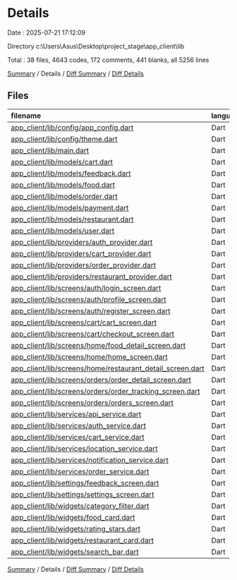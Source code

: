 # Details

Date : 2025-07-21 17:12:09

Directory c:\\Users\\Asus\\Desktop\\project_stage\\app_client\\lib

Total : 38 files,  4643 codes, 172 comments, 441 blanks, all 5256 lines

[Summary](results.md) / Details / [Diff Summary](diff.md) / [Diff Details](diff-details.md)

## Files
| filename | language | code | comment | blank | total |
| :--- | :--- | ---: | ---: | ---: | ---: |
| [app\_client/lib/config/app\_config.dart](/app_client/lib/config/app_config.dart) | Dart | 13 | 2 | 3 | 18 |
| [app\_client/lib/config/theme.dart](/app_client/lib/config/theme.dart) | Dart | 24 | 0 | 3 | 27 |
| [app\_client/lib/main.dart](/app_client/lib/main.dart) | Dart | 54 | 7 | 9 | 70 |
| [app\_client/lib/models/cart.dart](/app_client/lib/models/cart.dart) | Dart | 151 | 11 | 26 | 188 |
| [app\_client/lib/models/feedback.dart](/app_client/lib/models/feedback.dart) | Dart | 192 | 14 | 29 | 235 |
| [app\_client/lib/models/food.dart](/app_client/lib/models/food.dart) | Dart | 178 | 3 | 19 | 200 |
| [app\_client/lib/models/order.dart](/app_client/lib/models/order.dart) | Dart | 269 | 2 | 15 | 286 |
| [app\_client/lib/models/payment.dart](/app_client/lib/models/payment.dart) | Dart | 166 | 8 | 19 | 193 |
| [app\_client/lib/models/restaurant.dart](/app_client/lib/models/restaurant.dart) | Dart | 66 | 0 | 6 | 72 |
| [app\_client/lib/models/user.dart](/app_client/lib/models/user.dart) | Dart | 218 | 6 | 20 | 244 |
| [app\_client/lib/providers/auth\_provider.dart](/app_client/lib/providers/auth_provider.dart) | Dart | 168 | 8 | 25 | 201 |
| [app\_client/lib/providers/cart\_provider.dart](/app_client/lib/providers/cart_provider.dart) | Dart | 191 | 18 | 24 | 233 |
| [app\_client/lib/providers/order\_provider.dart](/app_client/lib/providers/order_provider.dart) | Dart | 0 | 0 | 1 | 1 |
| [app\_client/lib/providers/restaurant\_provider.dart](/app_client/lib/providers/restaurant_provider.dart) | Dart | 126 | 13 | 21 | 160 |
| [app\_client/lib/screens/auth/login\_screen.dart](/app_client/lib/screens/auth/login_screen.dart) | Dart | 326 | 5 | 19 | 350 |
| [app\_client/lib/screens/auth/profile\_screen.dart](/app_client/lib/screens/auth/profile_screen.dart) | Dart | 0 | 0 | 2 | 2 |
| [app\_client/lib/screens/auth/register\_screen.dart](/app_client/lib/screens/auth/register_screen.dart) | Dart | 430 | 3 | 22 | 455 |
| [app\_client/lib/screens/cart/cart\_screen.dart](/app_client/lib/screens/cart/cart_screen.dart) | Dart | 348 | 6 | 14 | 368 |
| [app\_client/lib/screens/cart/checkout\_screen.dart](/app_client/lib/screens/cart/checkout_screen.dart) | Dart | 0 | 0 | 2 | 2 |
| [app\_client/lib/screens/home/food\_detail\_screen.dart](/app_client/lib/screens/home/food_detail_screen.dart) | Dart | 115 | 2 | 4 | 121 |
| [app\_client/lib/screens/home/home\_screen.dart](/app_client/lib/screens/home/home_screen.dart) | Dart | 157 | 2 | 11 | 170 |
| [app\_client/lib/screens/home/restaurant\_detail\_screen.dart](/app_client/lib/screens/home/restaurant_detail_screen.dart) | Dart | 252 | 5 | 14 | 271 |
| [app\_client/lib/screens/orders/order\_detail\_screen.dart](/app_client/lib/screens/orders/order_detail_screen.dart) | Dart | 0 | 0 | 2 | 2 |
| [app\_client/lib/screens/orders/order\_tracking\_screen.dart](/app_client/lib/screens/orders/order_tracking_screen.dart) | Dart | 0 | 0 | 2 | 2 |
| [app\_client/lib/screens/orders/orders\_screen.dart](/app_client/lib/screens/orders/orders_screen.dart) | Dart | 0 | 0 | 2 | 2 |
| [app\_client/lib/services/api\_service.dart](/app_client/lib/services/api_service.dart) | Dart | 229 | 13 | 49 | 291 |
| [app\_client/lib/services/auth\_service.dart](/app_client/lib/services/auth_service.dart) | Dart | 169 | 12 | 16 | 197 |
| [app\_client/lib/services/cart\_service.dart](/app_client/lib/services/cart_service.dart) | Dart | 183 | 12 | 19 | 214 |
| [app\_client/lib/services/location\_service.dart](/app_client/lib/services/location_service.dart) | Dart | 0 | 0 | 2 | 2 |
| [app\_client/lib/services/notification\_service.dart](/app_client/lib/services/notification_service.dart) | Dart | 0 | 0 | 2 | 2 |
| [app\_client/lib/services/order\_service.dart](/app_client/lib/services/order_service.dart) | Dart | 0 | 0 | 2 | 2 |
| [app\_client/lib/settings/feedback\_screen.dart](/app_client/lib/settings/feedback_screen.dart) | Dart | 0 | 0 | 2 | 2 |
| [app\_client/lib/settings/settings\_screen.dart](/app_client/lib/settings/settings_screen.dart) | Dart | 0 | 0 | 2 | 2 |
| [app\_client/lib/widgets/category\_filter.dart](/app_client/lib/widgets/category_filter.dart) | Dart | 51 | 0 | 6 | 57 |
| [app\_client/lib/widgets/food\_card.dart](/app_client/lib/widgets/food_card.dart) | Dart | 239 | 10 | 8 | 257 |
| [app\_client/lib/widgets/rating\_stars.dart](/app_client/lib/widgets/rating_stars.dart) | Dart | 31 | 0 | 4 | 35 |
| [app\_client/lib/widgets/restaurant\_card.dart](/app_client/lib/widgets/restaurant_card.dart) | Dart | 239 | 10 | 8 | 257 |
| [app\_client/lib/widgets/search\_bar.dart](/app_client/lib/widgets/search_bar.dart) | Dart | 58 | 0 | 7 | 65 |

[Summary](results.md) / Details / [Diff Summary](diff.md) / [Diff Details](diff-details.md)